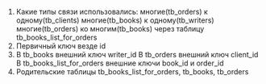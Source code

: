 1) Какие типы связи использовались:
   многие(tb_orders) к одному(tb_clients)
   многие(tb_books) к одному(tb_writers)
   многие(tb_orders) ко многим(tb_books) через таблицу tb_books_list_for_orders
2) Первичный ключ везде id
3) В tb_books внешний ключ writer_id
   В tb_orders внешний ключ client_id
   В tb_books_list_for_orders внешние ключи book_id и order_id 
4) Родительские таблицы tb_books_list_for_orders, tb_books, tb_orders